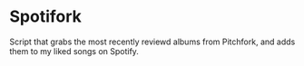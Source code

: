 # Spotifork

Script that grabs the most recently reviewd albums from Pitchfork, and adds them to my liked songs on Spotify.
